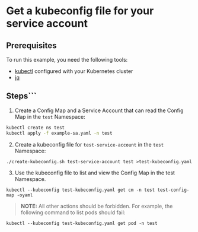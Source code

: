 # Get a kubeconfig file for your service account

## Prerequisites

To run this example, you need the following tools:

- [kubectl](https://kubernetes.io/docs/tasks/tools/#kubectl) configured with your Kubernetes cluster
- [jq](https://stedolan.github.io/jq/)

## Steps```


1. Create a Config Map and a Service Account that can read the Config Map in the `test` Namespace:
```bash
kubectl create ns test
kubectl apply -f example-sa.yaml -n test

```

2. Create a kubeconfig file for `test-service-account` in the `test` Namespace:
```
./create-kubeconfig.sh test-service-account test >test-kubeconfig.yaml
```


3. Use the kubeconfig file to list and view the Config Map in the test Namespace. 
```
kubectl --kubeconfig test-kubeconfig.yaml get cm -n test test-config-map -oyaml
```
> **NOTE:** All other actions should be forbidden. For example, the following command to list pods should fail:
```
kubectl --kubeconfig test-kubeconfig.yaml get pod -n test
```